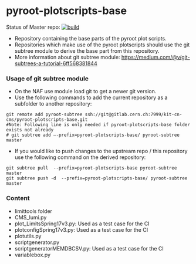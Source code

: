 # pyroot-plotscripts-base

Status of Master repo: [![build](https://gitlab.cern.ch/kit-cn-cms/pyroot-plotscripts-base/badges/master/build.svg)](https://gitlab.cern.ch/kit-cn-cms/pyroot-plotscripts-base/pipelines)

* Repository containing the base parts of the pyroot plot scripts. 
* Repositories which make use of the pyroot plotscripts should use the git subtree module to derive the base part from this repository.
* More information about git subtree module: https://medium.com/@v/git-subtrees-a-tutorial-6ff568381844

### Usage of git subtree module
* On the NAF use module load git to get a newer git version.
* Use the following commands to add the current repository as a subfolder to another repository:
```
git remote add pyroot-subtree ssh://git@gitlab.cern.ch:7999/kit-cn-cms/pyroot-plotscripts-base.git
#Note: Following line is only needed if pyroot-plotscripts-base folder exists not already
# git subtree add —-prefix=pyroot-plotscripts-base/ pyroot-subtree master
```

* If you would like to push changes to the upstream repo / this repository use the following command on the derived repository:
```
git subtree pull  --prefix=pyroot-plotscripts-base pyroot-subtree master
git subtree push -d  --prefix=pyroot-plotscripts-base/ pyroot-subtree master
```



### Content

* limittools folder
* CMS_lumi.py
* plot_LimitsSpring17v3.py: Used as a test case for the CI
* plotconfigSpring17v3.py: Used as a test case for the CI
* plotutils.py
* scriptgenerator.py
* scriptgeneratorMEMDBCSV.py: Used as a test case for the CI
* variablebox.py
